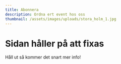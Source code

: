 ```yaml
---
title: Abonnera
description: Ordna ert event hos oss
thumbnail: /assets/images/uploads/stora_holm_1.jpg
---
```

# Sidan håller på att fixas

Håll ut så kommer det snart mer info!